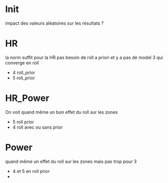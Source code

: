 # Init
impact des valeurs aléatoires sur les résultats ? 

# HR
la norm suffit pour la HR pas besoin de roll a priori et y a pas de model 3 qui converge en roll
- 4 roll_prior
- 5 roll_prior

# HR_Power
On voit quand même un bon effet du roll sur les zones
- 5 roll prior
- 4 roll avec ou sans prior

# Power
quand même un effet du roll sur les zones mais pas trop pour 3
- 4 et 5 en roll prior
- 
